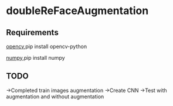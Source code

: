 # doubleReFaceAugmentation

## Requirements

[opencv](https://github.com/opencv/opencv),pip install opencv-python

[numpy](https://github.com/numpy/numpy),pip install numpy

## TODO
->Completed train images augmentation
->Create CNN 
->Test with augmentation and without augmentation
